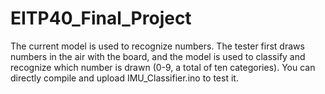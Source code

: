 # EITP40_Final_Project
The current model is used to recognize numbers. The tester first draws numbers in the air with the board, and the model is used to classify and recognize which number is drawn (0-9, a total of ten categories). You can directly compile and upload IMU_Classifier.ino to test it.
